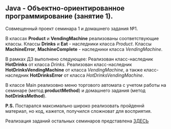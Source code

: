 ## Java - Объектно-ориентированное программирование (занятие 1).

Совмещенный проект семинара 1 и домашнего задания №1.




В классах **Product** и **VendingMachine** реализованы соответствующие классы.
Классы **Drinks** и **Eat** - наследники класса _Product_.
Классы **MachineError**, **MachineComplete** - наследники класса _VendingMachine_.

В рамках ДЗ выполнено следующее:
Реализован класс-наследник **HotDrinks** от класса _Drinks_.
Реализован класс-наследник **HotDrinksVendingMachine** от класса _VendingMachine_, а также класс-наследник **HotDrinksError** от класса _HotDrinksVendingMachine_.

В классе Main реализовно меню торгового автомата с учетом работы на семинаре (метод **productMethod**) и домашнего задания (метод **hotDrinksMethod**).

**P.S.** Постарался максимально широко реализовать пройденнй материал, но код, кажется, получился сложноват для восприятия.

Реализация заданий остальных семинаров представлена [ЗДЕСЬ](https://github.com/Alexey913/java_oop.git)

